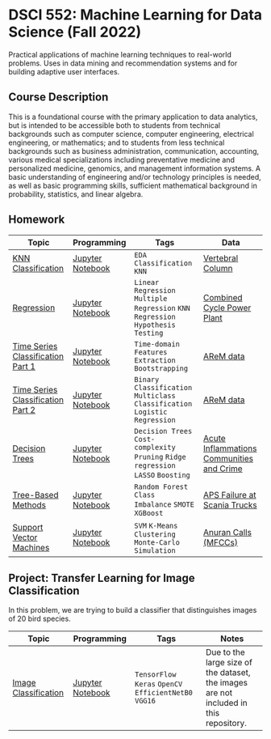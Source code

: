 # DSCI 552: Machine Learning for Data Science (Fall 2022)

Practical applications of machine learning techniques to real-world problems. Uses in data mining and recommendation systems and for building adaptive user interfaces.

## Course Description

This is a foundational course with the primary application to data analytics, but is intended to be accessible both to students from technical backgrounds such as computer science, computer engineering, electrical engineering, or mathematics; and to students from less technical backgrounds such as business administration, communication, accounting, various medical specializations including preventative medicine and personalized medicine, genomics, and management information systems. A basic understanding of engineering and/or technology principles is needed, as well as basic programming skills, sufficient mathematical background in probability, statistics, and linear algebra.

## Homework

| Topic                 | Programming | Tags                                                  | Data  |
| --------------------- | ----------- | ----------------------------------------------------- | ----- |
| [KNN Classification](/Homework%201/Homework1.pdf) | [Jupyter Notebook](/Homework%201/notebook/HW1.ipynb) | `EDA` `Classification` `KNN`|[Vertebral Column](https://archive.ics.uci.edu/dataset/212/vertebral+column) |
| [Regression](/Homework%202/Homework2.pdf) | [Jupyter Notebook](/Homework%202/notebook/HW2.ipynb) | `Linear Regression` `Multiple Regression` `KNN Regression` `Hypothesis Testing`|[Combined Cycle Power Plant](https://archive.ics.uci.edu/dataset/294/combined+cycle+power+plant) |
| [Time Series Classification Part 1](/Homework%203/Homework3.pdf) | [Jupyter Notebook](/Homework%203/notebook/HW3.ipynb) | `Time-domain Features Extraction` `Bootstrapping`|[AReM data](https://archive.ics.uci.edu/dataset/366/activity+recognition+system+based+on+multisensor+data+fusion+arem) |
| [Time Series Classification Part 2](/Homework%204/Homework4.pdf) | [Jupyter Notebook](/Homework%204/notebook/HW4.ipynb) | `Binary Classification` `Multiclass Classification` `Logistic Regression`|[AReM data](https://archive.ics.uci.edu/dataset/366/activity+recognition+system+based+on+multisensor+data+fusion+arem) |
| [Decision Trees](/Homework%205/Homework5.pdf) | [Jupyter Notebook](/Homework%205/notebook/HW5.ipynb) | `Decision Trees` `Cost-complexity Pruning` `Ridge regression` `LASSO` `Boosting`|[Acute Inflammations](https://archive.ics.uci.edu/dataset/184/acute+inflammations) [Communities and Crime](https://archive.ics.uci.edu/dataset/183/communities+and+crime) |
| [Tree-Based Methods](/Homework%206/Homework6.pdf) | [Jupyter Notebook](/Homework%206/notebook/HW6.ipynb) | `Random Forest` `Class Imbalance` `SMOTE` `XGBoost` |[APS Failure at Scania Trucks](https://archive.ics.uci.edu/dataset/421/aps+failure+at+scania+trucks) |
| [Support Vector Machines](/Homework%207/Homework7.pdf) | [Jupyter Notebook](/Homework%207/notebook/HW7.ipynb) | `SVM` `K-Means Clustering` `Monte-Carlo Simulation` |[Anuran Calls (MFCCs)](https://archive.ics.uci.edu/dataset/406/anuran+calls+mfccs) |

## Project: Transfer Learning for Image Classification

In this problem, we are trying to build a classifier that distinguishes images of 20
bird species.

| Topic                 | Programming | Tags                                                  | Notes |
| --------------------- | ----------- | ----------------------------------------------------- | ----- |
| [Image Classification](./finalproject/Final%20Project.pdf) | [Jupyter Notebook](./finalproject/notebook/Final%20Project.ipynb)      | `TensorFlow` `Keras` `OpenCV` `EfficientNetB0` `VGG16`| Due to the large size of the dataset, the images are not included in this repository. |
